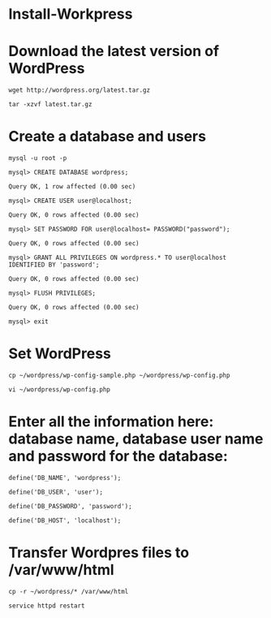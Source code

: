 # Install-Workpress
#  Download the latest version of WordPress
```
wget http://wordpress.org/latest.tar.gz

tar -xzvf latest.tar.gz
```
# Create a database and users
```
mysql -u root -p

mysql> CREATE DATABASE wordpress;

Query OK, 1 row affected (0.00 sec)

mysql> CREATE USER user@localhost;

Query OK, 0 rows affected (0.00 sec)

mysql> SET PASSWORD FOR user@localhost= PASSWORD("password");

Query OK, 0 rows affected (0.00 sec)

mysql> GRANT ALL PRIVILEGES ON wordpress.* TO user@localhost IDENTIFIED BY 'password';

Query OK, 0 rows affected (0.00 sec)

mysql> FLUSH PRIVILEGES;

Query OK, 0 rows affected (0.00 sec)

mysql> exit
```
# Set WordPress
```
cp ~/wordpress/wp-config-sample.php ~/wordpress/wp-config.php

vi ~/wordpress/wp-config.php
```
# Enter all the information here: database name, database user name and password for the database:
```
define('DB_NAME', 'wordpress');

define('DB_USER', 'user');

define('DB_PASSWORD', 'password');

define('DB_HOST', 'localhost');
```
# Transfer Wordpres files to /var/www/html
```
cp -r ~/wordpress/* /var/www/html

service httpd restart
```
